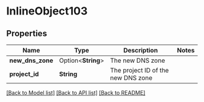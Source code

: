 # InlineObject103

## Properties

Name | Type | Description | Notes
------------ | ------------- | ------------- | -------------
**new_dns_zone** | Option<**String**> | The new DNS zone | 
**project_id** | **String** | The project ID of the new DNS zone | 

[[Back to Model list]](../README.md#documentation-for-models) [[Back to API list]](../README.md#documentation-for-api-endpoints) [[Back to README]](../README.md)


